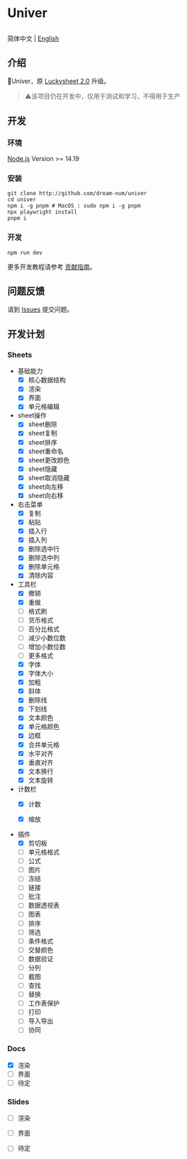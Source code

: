 # Univer

## 

简体中文 | [English](./README.md)

## 介绍

🚀Univer，原 [Luckysheet 2.0](https://github.com/dream-num/Luckysheet) 升级。

> ⚠️该项目仍在开发中，仅用于测试和学习，不得用于生产

## 开发

### 环境

[Node.js](https://nodejs.org/en/) Version >= 14.19


### 安装
```
git clone http://github.com/dream-num/univer
cd univer
npm i -g pnpm # MacOS : sudo npm i -g pnpm
npx playwright install
pnpm i
```
### 开发
```
npm run dev
```

更多开发教程请参考 [贡献指南](./.github/contributing-zh.md)。

## 问题反馈

请到 [Issues](http://github.com/dream-num/univer/issues) 提交问题。

## 开发计划

### Sheets

- 基础能力
  - [x] 核心数据结构
  - [x] 渲染
  - [x] 界面 
  - [x] 单元格编辑

- sheet操作
  - [x] sheet删除
  - [x] sheet复制
  - [x] sheet排序
  - [x] sheet重命名
  - [x] sheet更改颜色
  - [x] sheet隐藏
  - [x] sheet取消隐藏
  - [x] sheet向左移
  - [x] sheet向右移

- 右击菜单
  - [x] 复制
  - [x] 粘贴
  - [x] 插入行
  - [x] 插入列
  - [x] 删除选中行
  - [x] 删除选中列
  - [x] 删除单元格
  - [x] 清除内容

- 工具栏
  - [x] 撤销
  - [x] 重做
  - [ ] 格式刷
  - [ ] 货币格式
  - [ ] 百分比格式
  - [ ] 减少小数位数
  - [ ] 增加小数位数
  - [ ] 更多格式
  - [x] 字体
  - [x] 字体大小
  - [x] 加粗
  - [x] 斜体
  - [x] 删除线
  - [x] 下划线
  - [x] 文本颜色
  - [x] 单元格颜色
  - [x] 边框
  - [x] 合并单元格
  - [x] 水平对齐
  - [x] 垂直对齐
  - [x] 文本换行
  - [x] 文本旋转

- 计数栏
  - [x] 计数
  - [x] 缩放


- 插件
  - [x] 剪切板
  - [ ] 单元格格式
  - [ ] 公式
  - [ ] 图片
  - [ ] 冻结
  - [ ] 链接
  - [ ] 批注
  - [ ] 数据透视表
  - [ ] 图表
  - [ ] 排序
  - [ ] 筛选
  - [ ] 条件格式
  - [ ] 交替颜色
  - [ ] 数据验证
  - [ ] 分列
  - [ ] 截图
  - [ ] 查找
  - [ ] 替换
  - [ ] 工作表保护
  - [ ] 打印
  - [ ] 导入导出
  - [ ] 协同
### Docs

- [x] 渲染
- [ ] 界面
- [ ] 待定

### Slides

- [ ] 渲染
- [ ] 界面
- [ ] 待定

